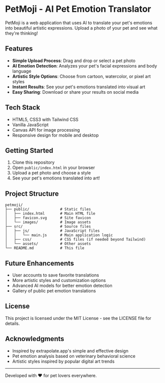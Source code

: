 # PetMoji - AI Pet Emotion Translator

PetMoji is a web application that uses AI to translate your pet's emotions into beautiful artistic expressions. Upload a photo of your pet and see what they're thinking!

## Features

- **Simple Upload Process**: Drag and drop or select a pet photo
- **AI Emotion Detection**: Analyzes your pet's facial expressions and body language
- **Artistic Style Options**: Choose from cartoon, watercolor, or pixel art styles
- **Instant Results**: See your pet's emotions translated into visual art
- **Easy Sharing**: Download or share your results on social media

## Tech Stack

- HTML5, CSS3 with Tailwind CSS
- Vanilla JavaScript
- Canvas API for image processing
- Responsive design for mobile and desktop

## Getting Started

1. Clone this repository
2. Open `public/index.html` in your browser
3. Upload a pet photo and choose a style
4. See your pet's emotions translated into art!

## Project Structure

```
petmoji/
├── public/              # Static files
│   ├── index.html       # Main HTML file
│   ├── favicon.svg      # Site favicon
│   └── images/          # Image assets
├── src/                 # Source files
│   ├── js/              # JavaScript files
│   │   └── main.js      # Main application logic
│   ├── css/             # CSS files (if needed beyond Tailwind)
│   └── assets/          # Other assets
└── README.md            # This file
```

## Future Enhancements

- User accounts to save favorite translations
- More artistic styles and customization options
- Advanced AI models for better emotion detection
- Gallery of public pet emotion translations

## License

This project is licensed under the MIT License - see the LICENSE file for details.

## Acknowledgments

- Inspired by extrapolate.app's simple and effective design
- Pet emotion analysis based on veterinary behavioral science
- Artistic styles inspired by popular digital art trends

---

Developed with ❤️ for pet lovers everywhere.
